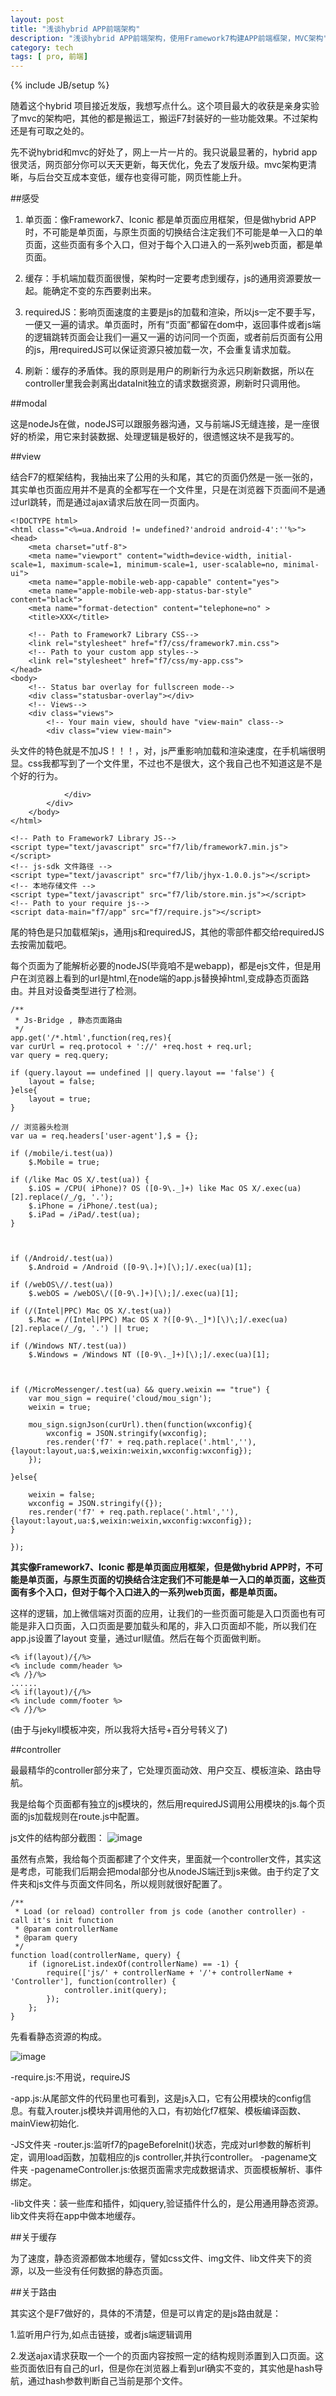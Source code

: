 ```yaml
---
layout: post
title: "浅谈hybrid APP前端架构"
description: "浅谈hybrid APP前端架构，使用Framework7构建APP前端框架，MVC架构"
category: tech
tags: [ pro, 前端]
---
```

{% include JB/setup %}

随着这个hybrid 项目接近发版，我想写点什么。这个项目最大的收获是亲身实验了mvc的架构吧，其他的都是搬运工，搬运F7封装好的一些功能效果。不过架构还是有可取之处的。

先不说hybrid和mvc的好处了，网上一片一片的。我只说最显著的，hybrid app很灵活，网页部分你可以天天更新，每天优化，免去了发版升级。mvc架构更清晰，与后台交互成本变低，缓存也变得可能，网页性能上升。

##感受


1. 单页面：像Framework7、Iconic 都是单页面应用框架，但是做hybrid APP时，不可能是单页面，与原生页面的切换结合注定我们不可能是单一入口的单页面，这些页面有多个入口，但对于每个入口进入的一系列web页面，都是单页面。

2. 缓存：手机端加载页面很慢，架构时一定要考虑到缓存，js的通用资源要放一起。能确定不变的东西要剥出来。

3. requiredJS：影响页面速度的主要是js的加载和渲染，所以js一定不要手写，一便又一遍的请求。单页面时，所有“页面”都留在dom中，返回事件或者js端的逻辑跳转页面会让我们一遍又一遍的访问同一个页面，或者前后页面有公用的js，用requiredJS可以保证资源只被加载一次，不会重复请求加载。

4. 刷新：缓存的矛盾体。我的原则是用户的刷新行为永远只刷新数据，所以在controller里我会剥离出dataInit独立的请求数据资源，刷新时只调用他。


##modal

这是nodeJs在做，nodeJS可以跟服务器沟通，又与前端JS无缝连接，是一座很好的桥梁，用它来封装数据、处理逻辑是极好的，很遗憾这块不是我写的。

##view

结合F7的框架结构，我抽出来了公用的头和尾，其它的页面仍然是一张一张的，其实单也页面应用并不是真的全都写在一个文件里，只是在浏览器下页面间不是通过url跳转，而是通过ajax请求后放在同一页面内。

	<!DOCTYPE html>
	<html class="<%=ua.Android != undefined?'android android-4':''%>">
    <head>
        <meta charset="utf-8">
        <meta name="viewport" content="width=device-width, initial-scale=1, maximum-scale=1, minimum-scale=1, user-scalable=no, minimal-ui">
        <meta name="apple-mobile-web-app-capable" content="yes">
        <meta name="apple-mobile-web-app-status-bar-style" content="black">
        <meta name="format-detection" content="telephone=no" >
        <title>XXX</title>

        <!-- Path to Framework7 Library CSS-->
        <link rel="stylesheet" href="f7/css/framework7.min.css">
        <!-- Path to your custom app styles-->
        <link rel="stylesheet" href="f7/css/my-app.css">
    </head>
    <body>
        <!-- Status bar overlay for fullscreen mode-->
        <div class="statusbar-overlay"></div>
        <!-- Views-->
        <div class="views">
            <!-- Your main view, should have "view-main" class-->
            <div class="view view-main">
            
   头文件的特色就是不加JS！！！，对，js严重影响加载和渲染速度，在手机端很明显。css我都写到了一个文件里，不过也不是很大，这个我自己也不知道这是不是个好的行为。
   
           		</div>  
    		</div>
  		</body>
	</html>

	<!-- Path to Framework7 Library JS-->
	<script type="text/javascript" src="f7/lib/framework7.min.js"></script>
	<!-- js-sdk 文件路径 -->
	<script type="text/javascript" src="f7/lib/jhyx-1.0.0.js"></script>
	<!-- 本地存储文件 -->
	<script type="text/javascript" src="f7/lib/store.min.js"></script>
	<!-- Path to your require js-->
	<script data-main="f7/app" src="f7/require.js"></script>
	
尾的特色是只加载框架js，通用js和requiredJS，其他的零部件都交给requiredJS去按需加载吧。

每个页面为了能解析必要的nodeJS(毕竟咱不是webapp)，都是ejs文件，但是用户在浏览器上看到的url是html,在node端的app.js替换掉html,变成静态页面路由。并且对设备类型进行了检测。


	/**
	 * Js-Bridge , 静态页面路由
	 */
	app.get('/*.html',function(req,res){
    var curUrl = req.protocol + '://' +req.host + req.url;
    var query = req.query;

    if (query.layout == undefined || query.layout == 'false') {
        layout = false;
    }else{
        layout = true;
    }

    // 浏览器头检测
    var ua = req.headers['user-agent'],$ = {};

    if (/mobile/i.test(ua))
        $.Mobile = true;

    if (/like Mac OS X/.test(ua)) {
        $.iOS = /CPU( iPhone)? OS ([0-9\._]+) like Mac OS X/.exec(ua)[2].replace(/_/g, '.');
        $.iPhone = /iPhone/.test(ua);
        $.iPad = /iPad/.test(ua);
    }



    if (/Android/.test(ua))
        $.Android = /Android ([0-9\.]+)[\);]/.exec(ua)[1];

    if (/webOS\//.test(ua))
        $.webOS = /webOS\/([0-9\.]+)[\);]/.exec(ua)[1];

    if (/(Intel|PPC) Mac OS X/.test(ua))
        $.Mac = /(Intel|PPC) Mac OS X ?([0-9\._]*)[\)\;]/.exec(ua)[2].replace(/_/g, '.') || true;

    if (/Windows NT/.test(ua))
        $.Windows = /Windows NT ([0-9\._]+)[\);]/.exec(ua)[1];


    
    if (/MicroMessenger/.test(ua) && query.weixin == "true") {
        var mou_sign = require('cloud/mou_sign');
        weixin = true;

        mou_sign.signJson(curUrl).then(function(wxconfig){
            wxconfig = JSON.stringify(wxconfig);
            res.render('f7' + req.path.replace('.html',''),{layout:layout,ua:$,weixin:weixin,wxconfig:wxconfig});
        });

    }else{

        weixin = false;
        wxconfig = JSON.stringify({});
        res.render('f7' + req.path.replace('.html',''),{layout:layout,ua:$,weixin:weixin,wxconfig:wxconfig});
    }
    
	});
	
**其实像Framework7、Iconic 都是单页面应用框架，但是做hybrid APP时，不可能是单页面，与原生页面的切换结合注定我们不可能是单一入口的单页面，这些页面有多个入口，但对于每个入口进入的一系列web页面，都是单页面。**

这样的逻辑，加上微信端对页面的应用，让我们的一些页面可能是入口页面也有可能是非入口页面，入口页面是要加载头和尾的，非入口页面却不能，所以我们在app.js设置了layout 变量，通过url赋值。然后在每个页面做判断。

	<% if(layout)/{/%>
	<% include comm/header %>
	<% /}/%>
	......
	<% if(layout)/{/%>
	<% include comm/footer %>
	<% /}/%>

(由于与jekyll模板冲突，所以我将大括号+百分号转义了)

##controller

最最精华的controller部分来了，它处理页面动效、用户交互、模板渲染、路由导航。

我是给每个页面都有独立的js模块的，然后用requiredJS调用公用模块的js.每个页面的js加载规则在route.js中配置。

js文件的结构部分截图：
![image](https://echizen.github.io/assets/blog-img/QQ20150329-2.png)

虽然有点繁，我给每个页面都建了个文件夹，里面就一个controller文件，其实这是考虑，可能我们后期会把modal部分也从nodeJS端迁到js来做。由于约定了文件夹和js文件与页面文件同名，所以规则就很好配置了。

	/**
     * Load (or reload) controller from js code (another controller) - call it's init function
     * @param controllerName
     * @param query
     */
    function load(controllerName, query) {
        if (ignoreList.indexOf(controllerName) == -1) {
            require(['js/' + controllerName + '/'+ controllerName + 'Controller'], function(controller) {
                controller.init(query);
            });
        };
    }


先看看静态资源的构成。

![image](https://echizen.github.io/assets/blog-img/QQ20150329-1.png)

-require.js:不用说，requireJS

-app.js:从尾部文件的代码里也可看到，这是js入口，它有公用模块的config信息。有载入router.js模块并调用他的入口，有初始化f7框架、模板编译函数、mainView初始化.

-JS文件夹
	-router.js:监听f7的pageBeforeInit()状态，完成对url参数的解析判定，调用load函数，加载相应的js controller,并执行controller。
	-pagename文件夹
		-pagenameController.js:依据页面需求完成数据请求、页面模板解析、事件绑定。
		
-lib文件夹：装一些库和插件，如jquery,验证插件什么的，是公用通用静态资源。lib文件夹将在app中做本地缓存。

##关于缓存

为了速度，静态资源都做本地缓存，譬如css文件、img文件、lib文件夹下的资源，以及一些没有任何数据的静态页面。

##关于路由

其实这个是F7做好的，具体的不清楚，但是可以肯定的是js路由就是：

1.监听用户行为,如点击链接，或者js端逻辑调用

2.发送ajax请求获取一个一个的页面内容按照一定的结构规则添置到入口页面。这些页面依旧有自己的url，但是你在浏览器上看到url确实不变的，其实他是hash导航，通过hash参数判断自己当前是那个文件。